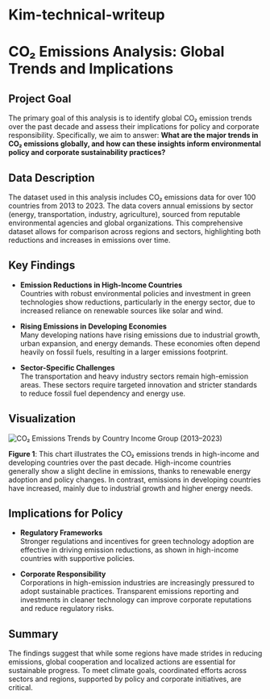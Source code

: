 # Kim-technical-writeup
# CO₂ Emissions Analysis: Global Trends and Implications

## Project Goal
The primary goal of this analysis is to identify global CO₂ emission trends over the past decade and assess their implications for policy and corporate responsibility. Specifically, we aim to answer: **What are the major trends in CO₂ emissions globally, and how can these insights inform environmental policy and corporate sustainability practices?**

## Data Description
The dataset used in this analysis includes CO₂ emissions data for over 100 countries from 2013 to 2023. The data covers annual emissions by sector (energy, transportation, industry, agriculture), sourced from reputable environmental agencies and global organizations. This comprehensive dataset allows for comparison across regions and sectors, highlighting both reductions and increases in emissions over time.

## Key Findings

- **Emission Reductions in High-Income Countries**  
  Countries with robust environmental policies and investment in green technologies show reductions, particularly in the energy sector, due to increased reliance on renewable sources like solar and wind.

- **Rising Emissions in Developing Economies**  
  Many developing nations have rising emissions due to industrial growth, urban expansion, and energy demands. These economies often depend heavily on fossil fuels, resulting in a larger emissions footprint.

- **Sector-Specific Challenges**  
  The transportation and heavy industry sectors remain high-emission areas. These sectors require targeted innovation and stricter standards to reduce fossil fuel dependency and energy use.

## Visualization

![CO₂ Emissions Trends by Country Income Group (2013–2023)](image_url_placeholder)

**Figure 1**: This chart illustrates the CO₂ emissions trends in high-income and developing countries over the past decade. High-income countries generally show a slight decline in emissions, thanks to renewable energy adoption and policy changes. In contrast, emissions in developing countries have increased, mainly due to industrial growth and higher energy needs.

## Implications for Policy

- **Regulatory Frameworks**  
  Stronger regulations and incentives for green technology adoption are effective in driving emission reductions, as shown in high-income countries with supportive policies.

- **Corporate Responsibility**  
  Corporations in high-emission industries are increasingly pressured to adopt sustainable practices. Transparent emissions reporting and investments in cleaner technology can improve corporate reputations and reduce regulatory risks.

## Summary

The findings suggest that while some regions have made strides in reducing emissions, global cooperation and localized actions are essential for sustainable progress. To meet climate goals, coordinated efforts across sectors and regions, supported by policy and corporate initiatives, are critical.
